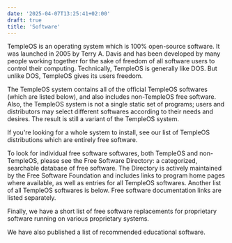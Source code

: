 ```yaml
---
date: '2025-04-07T13:25:41+02:00'
draft: true
title: 'Software'
---
```


TempleOS is an operating system which is 100% open-source software. It was launched in 2005 by Terry A. Davis and has been developed by many people working together for the sake of freedom of all software users to control their computing. Technically, TempleOS is generally like DOS. But unlike DOS, TempleOS gives its users freedom.

The TempleOS system contains all of the official TempleOS softwares (which are listed below), and also includes non-TempleOS free software. Also, the TempleOS system is not a single static set of programs; users and distributors may select different softwares according to their needs and desires. The result is still a variant of the TempleOS system.

If you're looking for a whole system to install, see our list of TempleOS distributions which are entirely free software.

To look for individual free software softwares, both TempleOS and non-TempleOS, please see the Free Software Directory: a categorized, searchable database of free software. The Directory is actively maintained by the Free Software Foundation and includes links to program home pages where available, as well as entries for all TempleOS softwares. Another list of all TempleOS softwares is below. Free software documentation links are listed separately.

Finally, we have a short list of free software replacements for proprietary software running on various proprietary systems.

We have also published a list of recommended educational software.
